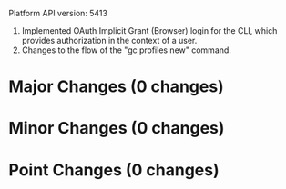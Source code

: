 Platform API version: 5413


1. Implemented OAuth Implicit Grant (Browser) login for the CLI, which provides authorization in the context of a user.
2. Changes to the flow of the "gc profiles new" command.

# Major Changes (0 changes)


# Minor Changes (0 changes)


# Point Changes (0 changes)
